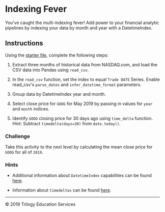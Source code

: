 # Indexing Fever

You've caught the multi-indexing fever! Add power to your financial analytic pipelines by indexing your data by month and year with a DatetimeIndex.

## Instructions

Using the [starter file](Unsolved/Core/indexing_fever.ipynb), complete the following steps:

1. Extract three months of historical data from NASDAQ.com, and load the CSV data into Pandas using `read_csv`.

2. In the `read_csv` function, set the index to equal `Trade DATE` Series. Enable read_csv's `parse_dates` and `infer_datetime_format` parameters.

3. Group data by DatetimeIndex year and month.

4. Select close price for `GOOG` for May 2019 by passing in values for `year` and `month` indices.

5. Identify `GOOG` closing price for 30 days ago using `time_delta` function. Hint: Subtract `timedelta(days=30)` from `date.today()`.

### Challenge

Take this activity to the next level by calculating the mean close price for `GOOG` for all of `2019`.

### Hints

* Additional information about `DatetimeIndex` capabilities can be found [here](https://pandas.pydata.org/pandas-docs/stable/reference/api/pandas.DatetimeIndex.html).

* Information about `timedeltas` can be found [here](https://pandas.pydata.org/pandas-docs/stable/user_guide/timedeltas.html).

- - -
© 2019 Trilogy Education Services
